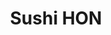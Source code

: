 ---
layout: place
title: "Sushi HON"
permalink: /california/los-angeles/sushi-hon.html
stateAbbr: CA
stateName: California
cityName: Los Angeles
seo:
  name: "Sushi HON"
  type: Restaurant
  links: https://s.allsetnow.com/MWaAoJq/
description: "Looking for sushi in Los Angeles, California? Check out Sushi HON for a delightful Japanese dining experience. Enjoy a variety of sushi and other dishes in a..."
place_id: ChIJwwPzgoy4woARMSzLTutAviw
photos:
  - name: >-
      places/ChIJwwPzgoy4woARMSzLTutAviw/photos/AeeoHcLACURsGAsnJaM5PO4wML4lofzYjH73mw2lKgcLZ5KCny86btYCE0UhptOFWZHY8aiMyPEpMYxcdaOCl4Hl3igKjdfQP4q7-oCL-rcTgxJ1VhL2Z_YUFUnVbLvKY9YdmRujM8YWugpyBUIRmerYpyvE7EGwmR3gKfJaZ2bFSFk6aRsa75mcGKaPdGcf-5EwTqjiZZnuLJuSJB3zkjaggs5iViRuelrVvGpRRWCtBQnk5sEbD7uEM_P1gwO2egxW5icY71qyUPZH4oN6QvFtGNBI0QAXiTP0BsnM9-FMfK1-cw
    widthPx: 4032
    heightPx: 3024
    authorAttributions:
      - displayName: Sushi HON
        uri: https://maps.google.com/maps/contrib/108897069784060735853
        photoUri: >-
          https://lh3.googleusercontent.com/a-/ALV-UjVJMBBLRTSmwXDcAJ2ZglkA1cWu1AxomGnUSn2xvib1SkcJSAkT=s100-p-k-no-mo
    flagContentUri: >-
      https://www.google.com/local/imagery/report/?cb_client=maps_api_places.places_api&image_key=!1e10!2sAF1QipMdkEDo_gs6mRTdlAIkL9PDpsJ07i9_MrtHJi8M&hl=en-US
    googleMapsUri: >-
      https://www.google.com/maps/place//data=!3m4!1e2!3m2!1sAF1QipMdkEDo_gs6mRTdlAIkL9PDpsJ07i9_MrtHJi8M!2e10!4m2!3m1!1s0x80c2b88c82f303c3:0x2cbe40eb4ecb2c31
  - name: >-
      places/ChIJwwPzgoy4woARMSzLTutAviw/photos/AeeoHcKpBt0sWCC0EXxbAncoyZDr80UnB2ZD55d5jZyVEdZclWVe6jkUt9MD3GBgfYwf1c9sn0tTT3a_2fP3-xiG-uQ2Ih-x7T6aZ25ZzowYmTXfh1j7j2f-paod_KFFypMGppXvDLpuv1UOs4d7sCzSjUd0Uv_omu5tG6sKJsNlID3um9ArBprdJm6qHJUoV3OFRtYizX2HN1OKvMxQcWZE5Hm5OtptM8bgYMcSx4Iu0zXyr1tG4u6-glHpAaSqWakPUYScMN6Guo5io6BnIUvIBjEHvvdPFS4xsJJPskQ4cukZyQ
    widthPx: 2321
    heightPx: 3674
    authorAttributions:
      - displayName: Sushi HON
        uri: https://maps.google.com/maps/contrib/108897069784060735853
        photoUri: >-
          https://lh3.googleusercontent.com/a-/ALV-UjVJMBBLRTSmwXDcAJ2ZglkA1cWu1AxomGnUSn2xvib1SkcJSAkT=s100-p-k-no-mo
    flagContentUri: >-
      https://www.google.com/local/imagery/report/?cb_client=maps_api_places.places_api&image_key=!1e10!2sAF1QipNgp6Xg3g__0GrM4pmfAQwac4N5fV-qenPTsOoE&hl=en-US
    googleMapsUri: >-
      https://www.google.com/maps/place//data=!3m4!1e2!3m2!1sAF1QipNgp6Xg3g__0GrM4pmfAQwac4N5fV-qenPTsOoE!2e10!4m2!3m1!1s0x80c2b88c82f303c3:0x2cbe40eb4ecb2c31
  - name: >-
      places/ChIJwwPzgoy4woARMSzLTutAviw/photos/AeeoHcLkLn_PVHBx8sCFy7GioBq_nIfABUoBJHYku6BB_JOy4HVRyJAlrlq-DPm0JypbtSM3ghPY1LKNPn_Y_47-icgV9OFkTaUuF3Bc6Yj0lirwNDyH0SpUArdocKR45MpfsDHkvy28eSL9Z8FlIVFzZHMWpGGAmmBc6j2nHkGENnVczLHrZMbac_LXM8vZVytxyHuykeN1jf7Xag-8zmZmKJnBd8nxmkA7zoqTG_lxMJ680sAx97CJkyetdtO3QPI4z4dPa_eiifPFZ_nUwG5mZXO44pQ3ojIsTXlE1DPBvQB9vRHmgGMisUgXZZhNYZ5a3tKKO4ErxaRX_eEbKA3jyLEM8UNLIve6HhT0D2Qw3FhuxtbSy90KFtb78-NH73DvDLLxUNpNEmj58RIkqf2CMn9AdCCTBa4byiLvUfVrbuh-JJQNSaBdpRHNq6ERhKfs
    widthPx: 3024
    heightPx: 4032
    authorAttributions:
      - displayName: Jungmi Seo
        uri: https://maps.google.com/maps/contrib/104818505217517880590
        photoUri: >-
          https://lh3.googleusercontent.com/a/ACg8ocKRxy_gZSGndyPfJp3tmbuUTQ2u_yQ0RJvsuGTYqcUqmeG2vQ=s100-p-k-no-mo
    flagContentUri: >-
      https://www.google.com/local/imagery/report/?cb_client=maps_api_places.places_api&image_key=!1e10!2sCIABIhADycKz7i4tpmfx3kgAC7UJ&hl=en-US
    googleMapsUri: >-
      https://www.google.com/maps/place//data=!3m4!1e2!3m2!1sCIABIhADycKz7i4tpmfx3kgAC7UJ!2e10!4m2!3m1!1s0x80c2b88c82f303c3:0x2cbe40eb4ecb2c31
  - name: >-
      places/ChIJwwPzgoy4woARMSzLTutAviw/photos/AeeoHcJYtQTrrrLgn9hfiK90Dy5jLauoBagIt9fmkT1m13FqfEem_oJOp4Js2mnP69j0UIXL2OwSmsugIsvUVn4tSRIMUv8K4kmPV28-Tt4wyxbi4GVXZ5uEfslxLOr_TSMe35KQYy5g62hkGCAQnFBpZkT2-Zw3BfU2ycLkhATMTT_CKIXzAmFHqfSdXkUjGmb_muRTfAEWLhDl1CTJfQ4Vr5K7Wl97YT1gn5JYyPb56edTz35fY7HEgq-4iIHfxImVOKIBEYrcjRAE4TGsOwaq2aU-96XVmTr29ByrpA8PqgU0TA
    widthPx: 1237
    heightPx: 1285
    authorAttributions:
      - displayName: Sushi HON
        uri: https://maps.google.com/maps/contrib/108897069784060735853
        photoUri: >-
          https://lh3.googleusercontent.com/a-/ALV-UjVJMBBLRTSmwXDcAJ2ZglkA1cWu1AxomGnUSn2xvib1SkcJSAkT=s100-p-k-no-mo
    flagContentUri: >-
      https://www.google.com/local/imagery/report/?cb_client=maps_api_places.places_api&image_key=!1e10!2sAF1QipPi59Q_sWLlMvO7R72QdApG_1_twMaqwmCYo1FY&hl=en-US
    googleMapsUri: >-
      https://www.google.com/maps/place//data=!3m4!1e2!3m2!1sAF1QipPi59Q_sWLlMvO7R72QdApG_1_twMaqwmCYo1FY!2e10!4m2!3m1!1s0x80c2b88c82f303c3:0x2cbe40eb4ecb2c31
  - name: >-
      places/ChIJwwPzgoy4woARMSzLTutAviw/photos/AeeoHcLVlAEGy3y2MU44AgSPuRvnPgVqRENVJZwCqtBs18Ml-W8MDt6CjRCIz6yDJgEJ-gODpLE0mHtqHTsQGrJENoiJj2q5LTRI2WMZohe-wP1AaHRVFzTJQsHFFY5p0KEuA5sho4PCtEGYBEFmYDmxF7IKOhEqJvQwbf8vCSSkEv-4xmIonH_kyCxCdlHQDFEpA4YjqESXK-rgYe8hYOJWSfc13eR5RovCg_WnScfK4W2AGcwuoNmNMKTRecH2JVzDzVldR8Jx0d6r_dW3xLcAsu8nUhhQhFTsT7iJlrKyK0DzIA
    widthPx: 2936
    heightPx: 3670
    authorAttributions:
      - displayName: Sushi HON
        uri: https://maps.google.com/maps/contrib/108897069784060735853
        photoUri: >-
          https://lh3.googleusercontent.com/a-/ALV-UjVJMBBLRTSmwXDcAJ2ZglkA1cWu1AxomGnUSn2xvib1SkcJSAkT=s100-p-k-no-mo
    flagContentUri: >-
      https://www.google.com/local/imagery/report/?cb_client=maps_api_places.places_api&image_key=!1e10!2sAF1QipNbCrHKhrmi2_Kx8A9hihC89LLWxZOthQOUtmUk&hl=en-US
    googleMapsUri: >-
      https://www.google.com/maps/place//data=!3m4!1e2!3m2!1sAF1QipNbCrHKhrmi2_Kx8A9hihC89LLWxZOthQOUtmUk!2e10!4m2!3m1!1s0x80c2b88c82f303c3:0x2cbe40eb4ecb2c31
  - name: >-
      places/ChIJwwPzgoy4woARMSzLTutAviw/photos/AeeoHcIf3iTru3ucwgxnZjRBOAb-95rzCc-wInZD_MH07E-7qgJEJX8TICVRSUcIxMGDD_30TR2R-esL3s9wdSa5ApvukDkmfsVZ5-cDVAWS7UMarbBWgZ2BfeJyzMI-gI4M4vVFdVFpxwwbTjucZsj2cIGhFcf7wXIKbWGiCcRwNX4DB9HuVVXh_Md4idtZnGoVEX61TL9Utv8o0GdhUtA1fSjwwIAwI464s8_u5WkHpw4HKj4PLLueEqrp7-Fb1T-_QhTfpccfo6qqu2J7x1WkkqHcB8-C4ssZNgXUOXgoNJSUpQ7GBvsHcIqBiLWrTX6LXDd-qegFXdqf6orWSdH89o4nU3Ui8NoskeQwisBahJBgu2OaaDipngE20cwShy2k_nxrta3uqgq326cHup2-iIzXjYJKmEXXO1W7MSS3ls-aTw
    widthPx: 2992
    heightPx: 2992
    authorAttributions:
      - displayName: Katherine P
        uri: https://maps.google.com/maps/contrib/100580728335369188436
        photoUri: >-
          https://lh3.googleusercontent.com/a/ACg8ocJSHO09ihdAAoPa_oOKHwT0eFnJ_oIdAWaLdc526wIt6aqb4A=s100-p-k-no-mo
    flagContentUri: >-
      https://www.google.com/local/imagery/report/?cb_client=maps_api_places.places_api&image_key=!1e10!2sCIHM0ogKEICAgIDztpPcEg&hl=en-US
    googleMapsUri: >-
      https://www.google.com/maps/place//data=!3m4!1e2!3m2!1sCIHM0ogKEICAgIDztpPcEg!2e10!4m2!3m1!1s0x80c2b88c82f303c3:0x2cbe40eb4ecb2c31
  - name: >-
      places/ChIJwwPzgoy4woARMSzLTutAviw/photos/AeeoHcLFtCnVtrC-iHCH5L00dTVDF4CvUSi7cbLY_k8tF1UtdzUDtmwDXFkTZlsvClQOaHzWaLZ8IlqyhxaH64XsGYVwXaqkIlEuCRd8XxhILHvv8mOD_lXVhR_KDKYdr53UtSsLZuDjn1c4yx-F0TwB9UXoU_sC9HlqEDXvHXreaX9fnHehl-R8VqGOwBQhqbJmD_JAmg2nCwxLoOYsrz07E_tU9lspOmh8QZ0Vn80gJZAp5L2Yt54coVk1cS51N32l1RuICJEtmIzVVovSMFWJ12UfNFPRd_w_MoQXg_ltPm0Bd41_hTkYVYUKEiU-lDVYOLfHg09i5_rXQbi9VjevVxQRFcw4gktSM-Y6F2mjC3NZetpSK4pIwTarsQU3xz9eC_FXXnYEJGRZAWawk6OQTC3093sdfAJy3BRardNwP5lIVEnr
    widthPx: 3024
    heightPx: 4032
    authorAttributions:
      - displayName: Brittany Coleman
        uri: https://maps.google.com/maps/contrib/118014604312830046567
        photoUri: >-
          https://lh3.googleusercontent.com/a-/ALV-UjWfSKpzy78Bt3H5nl6VDdvVSNThEp-USK8BrumyBEHyEbMQadrUTw=s100-p-k-no-mo
    flagContentUri: >-
      https://www.google.com/local/imagery/report/?cb_client=maps_api_places.places_api&image_key=!1e10!2sCIHM0ogKEICAgIC5k66j4QE&hl=en-US
    googleMapsUri: >-
      https://www.google.com/maps/place//data=!3m4!1e2!3m2!1sCIHM0ogKEICAgIC5k66j4QE!2e10!4m2!3m1!1s0x80c2b88c82f303c3:0x2cbe40eb4ecb2c31
  - name: >-
      places/ChIJwwPzgoy4woARMSzLTutAviw/photos/AeeoHcIJniHcEwmKSWuIn1QwKul676PyHWiro2r7boDXJJ5orjLp4o97f2X8ObluxAcGRsuf2Q412pwLzxwhvpg5ceURLGpCtnl1PT-meKgTQbVMgdZWo9f4Cko9_vhzlZ5bElW5p_NVtRMf8Fb-cnO9Y9tYz5KDeeBFVeZ6llIMuZDEdtOyyqBArk4LYExy1bUPRSrVdfN6kqM26JYsxy6hBRW-OsjV-4afmeUUaZU7kF7Qsta58tU30yLilLgx5bF11cAwMzOt_p_cuYGxnEWSeK-XulqfGtR2gejdo1Jr0-WKUA
    widthPx: 1284
    heightPx: 1284
    authorAttributions:
      - displayName: Sushi HON
        uri: https://maps.google.com/maps/contrib/108897069784060735853
        photoUri: >-
          https://lh3.googleusercontent.com/a-/ALV-UjVJMBBLRTSmwXDcAJ2ZglkA1cWu1AxomGnUSn2xvib1SkcJSAkT=s100-p-k-no-mo
    flagContentUri: >-
      https://www.google.com/local/imagery/report/?cb_client=maps_api_places.places_api&image_key=!1e10!2sAF1QipOfldA95_FIo6o3AUwjrTegHGb-LmbsoLn32QxG&hl=en-US
    googleMapsUri: >-
      https://www.google.com/maps/place//data=!3m4!1e2!3m2!1sAF1QipOfldA95_FIo6o3AUwjrTegHGb-LmbsoLn32QxG!2e10!4m2!3m1!1s0x80c2b88c82f303c3:0x2cbe40eb4ecb2c31
  - name: >-
      places/ChIJwwPzgoy4woARMSzLTutAviw/photos/AeeoHcKpZeQa_ZfFbHHMzeiVUkb53Ahyx9Aoy0c_gF-nKxdzKwQZ5Paim0aeZYPqIxEJcb0cf_1BH-3OeXLZu65tD35ZxhjYUvKnbcdvV9byX_y7rmM12ASSXMw5otvJ8Y1oL-4uarIK_ajUBiTLl0YudruL86xzc5fJSiazFzrekBoGo8ge2XiJ_ZUH3DrWFlzRx6dV-ml2aekR22Loz3_GCEp0_zcOHbT6PeHusQOWRQUqWzXgQ-GhRjjPmfkQscJ1DJBzlraqtL83v7C3JwmGw9qBR7kB0EGwDhf1Nu9sT36DoqNF6M6QR7c8DGG_ltyWuB37c8xNz089bwzWF2piUtaCWiIEXN_iDhYWz9AFm-6QfKhaEeA1FBKafKy3_V9_cmsosKfJH0nN9S3x4yUorNPDv3mkCYRNDjP0nXhuDld0rA_u
    widthPx: 3024
    heightPx: 4032
    authorAttributions:
      - displayName: Linda Liu
        uri: https://maps.google.com/maps/contrib/110670968985427147430
        photoUri: >-
          https://lh3.googleusercontent.com/a-/ALV-UjXmL__wpRGR9GRU9scOuB_LMSDKOU-02qkqLcJno2egojEYYQlYzQ=s100-p-k-no-mo
    flagContentUri: >-
      https://www.google.com/local/imagery/report/?cb_client=maps_api_places.places_api&image_key=!1e10!2sCIHM0ogKEICAgICazp3DpwE&hl=en-US
    googleMapsUri: >-
      https://www.google.com/maps/place//data=!3m4!1e2!3m2!1sCIHM0ogKEICAgICazp3DpwE!2e10!4m2!3m1!1s0x80c2b88c82f303c3:0x2cbe40eb4ecb2c31
  - name: >-
      places/ChIJwwPzgoy4woARMSzLTutAviw/photos/AeeoHcI3v-EozVRhXrfq2QFRl3lbtksZdCIBxBsMwq1HKf0TWz6NSoYpYo0NKB2V5RHeLg3CuFGs-N0Y9BpmHfS_dLuo_EdKIGOIigAzQELpXqQFFyVr6XWPsHUCBtnFxyuFRl5xlR3O5fHz6kKzd-UBt6n0dhFI4zAeftjhzSwoWCPOCNa-0X-GIQrRLadpj6zWHXlG9y_yPMamaWbs4dOZoU5cobumA-QfMjFCSParv3tr1bg0kuQp5dC6L-stvPxD2rBV92l1JCZH40juUqaTeqlMIbUCEki25sf7PkGFmjJsfw
    widthPx: 3024
    heightPx: 3780
    authorAttributions:
      - displayName: Sushi HON
        uri: https://maps.google.com/maps/contrib/108897069784060735853
        photoUri: >-
          https://lh3.googleusercontent.com/a-/ALV-UjVJMBBLRTSmwXDcAJ2ZglkA1cWu1AxomGnUSn2xvib1SkcJSAkT=s100-p-k-no-mo
    flagContentUri: >-
      https://www.google.com/local/imagery/report/?cb_client=maps_api_places.places_api&image_key=!1e10!2sAF1QipM-276tzGoX3SZ1s9hVpmw6QwHqs0CVgXD4jtvO&hl=en-US
    googleMapsUri: >-
      https://www.google.com/maps/place//data=!3m4!1e2!3m2!1sAF1QipM-276tzGoX3SZ1s9hVpmw6QwHqs0CVgXD4jtvO!2e10!4m2!3m1!1s0x80c2b88c82f303c3:0x2cbe40eb4ecb2c31
address: 3929 W Olympic Blvd, Los Angeles, CA 90019, USA
street: 3929 W Olympic Blvd
city: Los Angeles
state: CA
zip: '90019'
country: USA
neighborhood: Koreatown
latitude: '34.053987'
longitude: '-118.320475'
accessibility_options:
  wheelchairAccessibleParking: true
  wheelchairAccessibleEntrance: true
  wheelchairAccessibleRestroom: true
  wheelchairAccessibleSeating: true
business_status: OPERATIONAL
name: Sushi HON
google_maps_links:
  directionsUri: >-
    https://www.google.com/maps/dir//''/data=!4m7!4m6!1m1!4e2!1m2!1m1!1s0x80c2b88c82f303c3:0x2cbe40eb4ecb2c31!3e0
  placeUri: https://maps.google.com/?cid=3224085762627284017
  writeAReviewUri: >-
    https://www.google.com/maps/place//data=!4m3!3m2!1s0x80c2b88c82f303c3:0x2cbe40eb4ecb2c31!12e1
  reviewsUri: >-
    https://www.google.com/maps/place//data=!4m4!3m3!1s0x80c2b88c82f303c3:0x2cbe40eb4ecb2c31!9m1!1b1
  photosUri: >-
    https://www.google.com/maps/place//data=!4m3!3m2!1s0x80c2b88c82f303c3:0x2cbe40eb4ecb2c31!10e5
primary_type: Sushi Restaurant
opening_hours:
  regular: null
  current: null
secondary_opening_hours:
  regular:
    weekdayDescriptions: null
    type: null
  current:
    weekdayDescriptions: null
    type: null
phone: (323) 852-3030
price_level: PRICE_LEVEL_MODERATE
price_range: $30 &ndash; $50
rating: '4.5'
rating_count: 165
website: https://s.allsetnow.com/MWaAoJq/
reviews: null
parking_options: null
payment_options: null
allow_dogs: null
curbside_pickup: null
delivery: null
dine_in: null
good_for_children: null
good_for_groups: null
good_for_sports: null
live_music: null
menu_for_children: null
outdoor_seating: null
reservable: null
restroom: null
serves_beer: null
serves_breakfast: null
serves_brunch: null
serves_cocktails: null
serves_coffee: null
serves_dinner: null
serves_dessert: null
serves_lunch: null
serves_vegetarian_food: null
serves_wine: null
takeout: null
summary: null

---